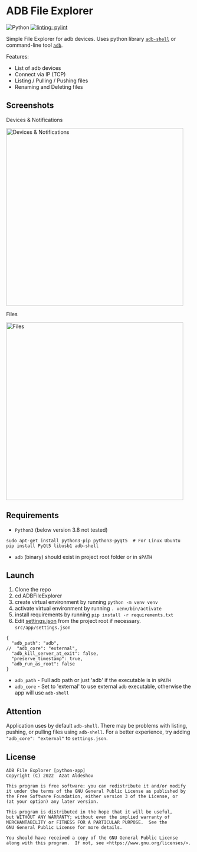 # ADB File Explorer

![Python](https://img.shields.io/badge/python-3670A0?style=for-the-badge&logo=python&logoColor=ffdd54)
[![linting: pylint](https://img.shields.io/badge/linting-pylint-yellowgreen)](https://github.com/PyCQA/pylint)

Simple File Explorer for adb devices. Uses python library [`adb-shell`](https://github.com/JeffLIrion/adb_shell) or command-line tool [`adb`](https://developer.android.com/studio/command-line/adb).

Features:

* List of adb devices
* Connect via IP (TCP)
* Listing / Pulling / Pushing files
* Renaming and Deleting files

## Screenshots

Devices & Notifications

<img src="https://user-images.githubusercontent.com/47108137/159409583-a2106cb3-e39c-4d29-9226-e44daadaec72.png" width="480" alt="Devices & Notifications">

Files

<img src="https://user-images.githubusercontent.com/47108137/159409633-98662fda-b919-4b3a-ac39-230534a5a839.png" width="480" alt="Files">

## Requirements

* `Python3` (below version 3.8 not tested)
```shell
sudo apt-get install python3-pip python3-pyqt5  # For Linux Ubuntu
pip install PyQt5 libusb1 adb-shell
```
* `adb` (binary) should exist in project root folder or in `$PATH`

## Launch

1. Clone the repo
2. cd ADBFileExplorer
3. create virtual environment by running `python -m venv venv`
4. activate virtual environment by running `. venv/bin/activate`
5. install requirements by running `pip install -r requirements.txt`
6. Edit [settings.json](src%2Fapp%2Fsettings.json) from the project root if necessary. `src/app/settings.json`

```json5
{
  "adb_path": "adb",
//  "adb_core": "external",
  "adb_kill_server_at_exit": false,
  "preserve_timestamp": true,
  "adb_run_as_root": false
}
```

+ `adb_path` - Full adb path or just 'adb' if the executable is in `$PATH`
+ `adb_core` - Set to 'external' to use external `adb` executable, otherwise the app will use `adb-shell`




## Attention

Application uses by default `adb-shell`. There may be problems with listing, pushing, or pulling files using `adb-shell`.
For a better experience, try adding `"adb_core": "external"` to `settings.json`.

## License

```text
ADB File Explorer [python-app]
Copyright (C) 2022  Azat Aldeshov

This program is free software: you can redistribute it and/or modify
it under the terms of the GNU General Public License as published by
the Free Software Foundation, either version 3 of the License, or
(at your option) any later version.

This program is distributed in the hope that it will be useful,
but WITHOUT ANY WARRANTY; without even the implied warranty of
MERCHANTABILITY or FITNESS FOR A PARTICULAR PURPOSE.  See the
GNU General Public License for more details.

You should have received a copy of the GNU General Public License
along with this program.  If not, see <https://www.gnu.org/licenses/>.
```
